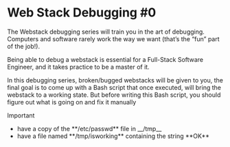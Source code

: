 # Web Stack Debugging #0
The Webstack debugging series will train you in the art of debugging. Computers and software rarely work the way we want (that’s the “fun” part of the job!).

Being able to debug a webstack is essential for a Full-Stack Software Engineer, and it takes practice to be a master of it.

In this debugging series, broken/bugged webstacks will be given to you, the final goal is to come up with a Bash script that once executed, will bring the webstack to a working state. But before writing this Bash script, you should figure out what is going on and fix it manually
> [!IMPORTANT]
<ul>
<li>have a copy of the **/etc/passwd** file in __/tmp__ </li>
<li>have a file named **/tmp/isworking** containing the string **OK**</li>
</ul>
